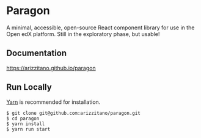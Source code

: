 # Paragon

A minimal, accessible, open-source React component library for use in the Open edX platform. Still in the exploratory phase, but usable!

## Documentation

https://arizzitano.github.io/paragon

## Run Locally

[Yarn](https://yarnpkg.com) is recommended for installation.

```
$ git clone git@github.com:arizzitano/paragon.git
$ cd paragon
$ yarn install
$ yarn run start
```
